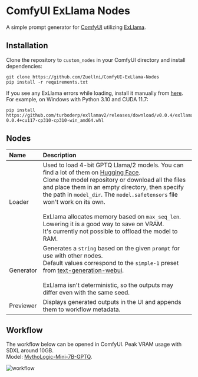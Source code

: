 # ComfyUI ExLlama Nodes
A simple prompt generator for [ComfyUI](https://github.com/comfyanonymous/ComfyUI) utilizing [ExLlama](https://github.com/turboderp/exllamav2).

## Installation
Clone the repository to `custom_nodes` in your ComfyUI directory and install dependencies:
```
git clone https://github.com/Zuellni/ComfyUI-ExLlama-Nodes
pip install -r requirements.txt
```

If you see any ExLlama errors while loading, install it manually from [here](https://github.com/turboderp/exllamav2/releases/latest).<br>
For example, on Windows with Python 3.10 and CUDA 11.7:
```
pip install https://github.com/turboderp/exllamav2/releases/download/v0.0.4/exllamav2-0.0.4+cu117-cp310-cp310-win_amd64.whl
```

## Nodes
Name | Description
:--- | :---
Loader | Used to load 4-bit GPTQ Llama/2 models. You can find a lot of them on [Hugging Face](https://huggingface.co/TheBloke).<br>Clone the model repository or download all the files and place them in an empty directory, then specify the path in `model_dir`. The `model.safetensors` file won't work on its own.<br><br>ExLlama allocates memory based on `max_seq_len`. Lowering it is a good way to save on VRAM.<br>It's currently not possible to offload the model to RAM.
Generator | Generates a `string` based on the given `prompt` for use with other nodes.<br>Default values correspond to the `simple-1` preset from [text-generation-webui](https://github.com/oobabooga/text-generation-webui).<br><br>ExLlama isn't deterministic, so the outputs may differ even with the same seed.
Previewer | Displays generated outputs in the UI and appends them to workflow metadata.

## Workflow
The workflow below can be opened in ComfyUI. Peak VRAM usage with SDXL around 10GB.<br>
Model: [MythoLogic-Mini-7B-GPTQ](https://huggingface.co/TheBloke/MythoLogic-Mini-7B-GPTQ).

![workflow](https://github.com/Zuellni/ComfyUI-ExLlama-Nodes/assets/123005779/b0bfd1f5-c981-4aaa-9a15-9f208387f0d5)
